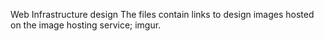 Web Infrastructure design
The files contain links to design images hosted on the image hosting service; imgur.

